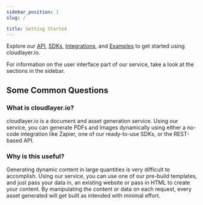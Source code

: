 ```yaml
---
sidebar_position: 1
slug: /

title: Getting Started
---
```


Explore our [API](/), [SDKs](/sdks), [Integrations](/integrations), and [Examples](/examples) to get started using cloudlayer.io.

For information on the user interface part of our service, take a look at the sections in the sidebar.

## Some Common Questions

### What is cloudlayer.io?

cloudlayer.io is a document and asset generation service. Using our service, you can generate PDFs and Images dynamically using either a no-code integration like Zapier, one of our ready-to-use SDKs, or the REST-based API.

### Why is this useful?

Generating dynamic content in large quantities is very difficult to accomplish. Using our service, you can use one of our pre-build templates, and just pass your data in, an existing website or pass in HTML to create your content. By manipulating the content or data on each request, every asset generated will get built as intended with minimal effort.

